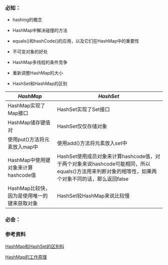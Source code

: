 ### 必知：
- hashing的概念
- HashMap中解决碰撞的方法
- equals()和hashCode()的应用，以及它们在HashMap中的重要性
- 不可变对象的好处
- HashMap多线程的条件竞争
- 重新调整HashMap的大小

- HashSet和HashMap的区别

*HashMap* |	*HashSet*
-|-
HashMap实现了Map接口 |	HashSet实现了Set接口
HashMap储存键值对 |	HashSet仅仅存储对象
使用put()方法将元素放入map中 |	使用add()方法将元素放入set中
HashMap中使用键对象来计算hashcode值 | 	HashSet使用成员对象来计算hashcode值，对于两个对象来说hashcode可能相同，所以equals()方法用来判断对象的相等性，如果两个对象不同的话，那么返回false 
HashMap比较快，因为是使用唯一的键来获取对象	| HashSet较HashMap来说比较慢
### 必会：

### 参考资料
[HashMap和HashSet的区别料](http://www.importnew.com/6931.html)

[HashMap的工作原理](http://www.importnew.com/7099.html)